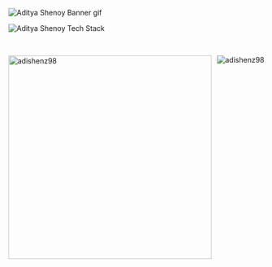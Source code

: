 
![Aditya Shenoy Banner gif](https://user-images.githubusercontent.com/49498445/126192016-61efad46-a1ad-4a3a-8459-df21070a0e96.gif)

![Aditya Shenoy Tech Stack](https://user-images.githubusercontent.com/49498445/126198305-45276b83-4455-4355-9bca-61ee0c83a0b1.gif)

<!--<h1 align="center">Hey there, fellow CODERS</h1>-->
<!--<p> <img align="left" src="https://komarev.com/ghpvc/?username=adishenz98&label=Profile%20views&color=0e75b6&style=for-the-badge" alt="adishenz98" /> <img align="right" src="https://forthebadge.com/images/badges/powered-by-black-magic.svg" alt="adishenz98" /> </p>-->

<p> <br> </p>

<p><img align="left" src="https://github-readme-stats.vercel.app/api/top-langs?username=adishenz98&show_icons=true&theme=vue-dark&locale=en&layout=compact" alt="adishenz98" width="400"/> <img align="right" src="https://github-readme-stats.vercel.app/api?username=adishenz98&theme=vue-dark" alt="adishenz98" /> </p>



